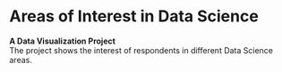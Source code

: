 # Areas of Interest in Data Science
**A Data Visualization Project**  
The project shows the interest of respondents in different Data Science areas.
